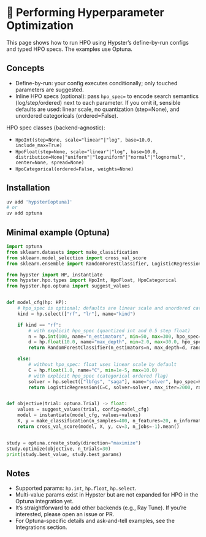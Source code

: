 # 🧪 Performing Hyperparameter Optimization

This page shows how to run HPO using Hypster’s define-by-run configs and typed HPO specs. The examples use Optuna.

## Concepts

* Define-by-run: your config executes conditionally; only touched parameters are suggested.
* Inline HPO specs (optional): pass `hpo_spec=` to encode search semantics (log/step/ordered) next to each parameter. If you omit it, sensible defaults are used: linear scale, no quantization (step=None), and unordered categoricals (ordered=False).

HPO spec classes (backend-agnostic):

* `HpoInt(step=None, scale="linear"|"log", base=10.0, include_max=True)`
* `HpoFloat(step=None, scale="linear"|"log", base=10.0, distribution=None|"uniform"|"loguniform"|"normal"|"lognormal", center=None, spread=None)`
* `HpoCategorical(ordered=False, weights=None)`

## Installation

```bash
uv add 'hypster[optuna]'
# or
uv add optuna
```

## Minimal example (Optuna)

```python
import optuna
from sklearn.datasets import make_classification
from sklearn.model_selection import cross_val_score
from sklearn.ensemble import RandomForestClassifier, LogisticRegression

from hypster import HP, instantiate
from hypster.hpo.types import HpoInt, HpoFloat, HpoCategorical
from hypster.hpo.optuna import suggest_values


def model_cfg(hp: HP):
    # hpo_spec is optional; defaults are linear scale and unordered categoricals
    kind = hp.select(["rf", "lr"], name="kind")

    if kind == "rf":
        # with explicit hpo_spec (quantized int and 0.5 step float)
        n = hp.int(100, name="n_estimators", min=50, max=300, hpo_spec=HpoInt(step=50))
        d = hp.float(10.0, name="max_depth", min=2.0, max=30.0, hpo_spec=HpoFloat(step=0.5))
        return RandomForestClassifier(n_estimators=n, max_depth=d, random_state=42)

    else:
        # without hpo_spec: float uses linear scale by default
        C = hp.float(1.0, name="C", min=1e-5, max=10.0)
        # with explicit hpo_spec (categorical ordered flag)
        solver = hp.select(["lbfgs", "saga"], name="solver", hpo_spec=HpoCategorical(ordered=False))
        return LogisticRegression(C=C, solver=solver, max_iter=2000, random_state=42)


def objective(trial: optuna.Trial) -> float:
    values = suggest_values(trial, config=model_cfg)
    model = instantiate(model_cfg, values=values)
    X, y = make_classification(n_samples=400, n_features=20, n_informative=10, random_state=42)
    return cross_val_score(model, X, y, cv=3, n_jobs=-1).mean()


study = optuna.create_study(direction="maximize")
study.optimize(objective, n_trials=30)
print(study.best_value, study.best_params)
```

## Notes

* Supported params: `hp.int`, `hp.float`, `hp.select`.
* Multi-value params exist in Hypster but are not expanded for HPO in the Optuna integration yet.
* It’s straightforward to add other backends (e.g., Ray Tune). If you’re interested, please open an issue or PR.
* For Optuna-specific details and ask-and-tell examples, see the Integrations section.
